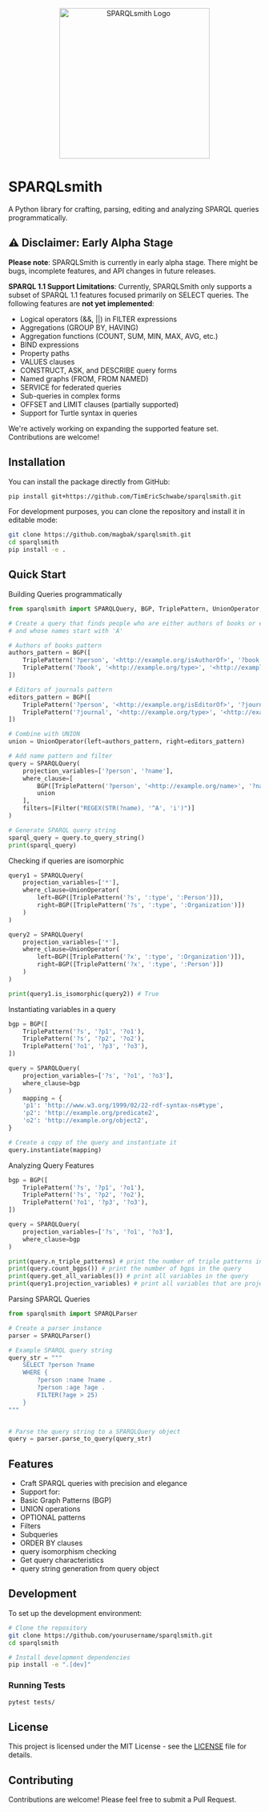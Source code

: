 <p align="center">
  <img src="logo.png" alt="SPARQLsmith Logo" width="300"/>
</p>

# SPARQLsmith

A Python library for crafting, parsing, editing and analyzing SPARQL queries programmatically.

## ⚠️ Disclaimer: Early Alpha Stage

**Please note**: SPARQLSmith is currently in early alpha stage. There might be bugs, incomplete features, and API changes in future releases.

**SPARQL 1.1 Support Limitations**: Currently, SPARQLSmith only supports a subset of SPARQL 1.1 features focused primarily on SELECT queries. The following features are **not yet implemented**:

- Logical operators (&&, ||) in FILTER expressions
- Aggregations (GROUP BY, HAVING)
- Aggregation functions (COUNT, SUM, MIN, MAX, AVG, etc.)
- BIND expressions
- Property paths
- VALUES clauses
- CONSTRUCT, ASK, and DESCRIBE query forms
- Named graphs (FROM, FROM NAMED)
- SERVICE for federated queries
- Sub-queries in complex forms
- OFFSET and LIMIT clauses (partially supported)
- Support for Turtle syntax in queries

We're actively working on expanding the supported feature set. Contributions are welcome!

## Installation

You can install the package directly from GitHub:

```bash
pip install git+https://github.com/TimEricSchwabe/sparqlsmith.git
```

For development purposes, you can clone the repository and install it in editable mode:

```bash
git clone https://github.com/magbak/sparqlsmith.git
cd sparqlsmith
pip install -e .
```

## Quick Start

Building Queries programmatically

```python
from sparqlsmith import SPARQLQuery, BGP, TriplePattern, UnionOperator, Filter

# Create a query that finds people who are either authors of books or editors of journals
# and whose names start with 'A'

# Authors of books pattern
authors_pattern = BGP([
    TriplePattern('?person', '<http://example.org/isAuthorOf>', '?book'),
    TriplePattern('?book', '<http://example.org/type>', '<http://example.org/Book>')
])

# Editors of journals pattern
editors_pattern = BGP([
    TriplePattern('?person', '<http://example.org/isEditorOf>', '?journal'),
    TriplePattern('?journal', '<http://example.org/type>', '<http://example.org/Journal>')
])

# Combine with UNION
union = UnionOperator(left=authors_pattern, right=editors_pattern)

# Add name pattern and filter
query = SPARQLQuery(
    projection_variables=['?person', '?name'],
    where_clause=[
        BGP([TriplePattern('?person', '<http://example.org/name>', '?name')]),
        union
    ],
    filters=[Filter("REGEX(STR(?name), '^A', 'i')")]
)

# Generate SPARQL query string
sparql_query = query.to_query_string()
print(sparql_query)
```

Checking if queries are isomorphic
```python
query1 = SPARQLQuery(
    projection_variables=['*'],
    where_clause=UnionOperator(
        left=BGP([TriplePattern('?s', ':type', ':Person')]),
        right=BGP([TriplePattern('?s', ':type', ':Organization')])
    )
)

query2 = SPARQLQuery(
    projection_variables=['*'],
    where_clause=UnionOperator(
        left=BGP([TriplePattern('?x', ':type', ':Organization')]),
        right=BGP([TriplePattern('?x', ':type', ':Person')])
    )
)

print(query1.is_isomorphic(query2)) # True
```

Instantiating variables in a query
```python
bgp = BGP([
    TriplePattern('?s', '?p1', '?o1'),
    TriplePattern('?s', '?p2', '?o2'),
    TriplePattern('?o1', '?p3', '?o3'),
])

query = SPARQLQuery(
    projection_variables=['?s', '?o1', '?o3'],
    where_clause=bgp
)
    mapping = {
    'p1': 'http://www.w3.org/1999/02/22-rdf-syntax-ns#type',
    'p2': 'http://example.org/predicate2',
    'o2': 'http://example.org/object2',
}

# Create a copy of the query and instantiate it
query.instantiate(mapping)
```

Analyzing Query Features

```python
bgp = BGP([
    TriplePattern('?s', '?p1', '?o1'),
    TriplePattern('?s', '?p2', '?o2'),
    TriplePattern('?o1', '?p3', '?o3'),
])

query = SPARQLQuery(
    projection_variables=['?s', '?o1', '?o3'],
    where_clause=bgp
)

print(query.n_triple_patterns) # print the number of triple patterns in the query
print(query.count_bgps()) # print the number of bgps in the query
print(query.get_all_variables()) # print all variables in the query 
print(query1.projection_variables) # print all variables that are projected

```

Parsing SPARQL Queries

```python
from sparqlsmith import SPARQLParser

# Create a parser instance
parser = SPARQLParser()

# Example SPARQL query string
query_str = """
    SELECT ?person ?name 
    WHERE { 
        ?person :name ?name .
        ?person :age ?age .
        FILTER(?age > 25)
    }
"""


# Parse the query string to a SPARQLQuery object
query = parser.parse_to_query(query_str)
```

## Features

- Craft SPARQL queries with precision and elegance
-  Support for:
  - Basic Graph Patterns (BGP)
  - UNION operations
  - OPTIONAL patterns
  - Filters
  - Subqueries
  - ORDER BY clauses
- query isomorphism checking
- Get query characteristics
- query string generation from query object

## Development

To set up the development environment:

```bash
# Clone the repository
git clone https://github.com/yourusername/sparqlsmith.git
cd sparqlsmith

# Install development dependencies
pip install -e ".[dev]"
```

### Running Tests

```bash
pytest tests/
```

## License

This project is licensed under the MIT License - see the [LICENSE](LICENSE) file for details.

## Contributing

Contributions are welcome! Please feel free to submit a Pull Request. 